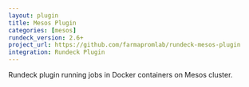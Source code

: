 ```yaml
---
layout: plugin
title: Mesos Plugin
categories: [mesos]
rundeck_version: 2.6+
project_url: https://github.com/farmapromlab/rundeck-mesos-plugin
integration: Rundeck Plugin
---
```


Rundeck plugin running jobs in Docker containers on Mesos cluster.


